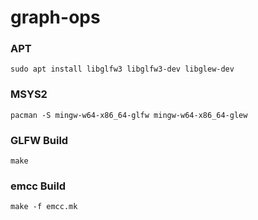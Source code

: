 # graph-ops

### APT

    sudo apt install libglfw3 libglfw3-dev libglew-dev

### MSYS2

    pacman -S mingw-w64-x86_64-glfw mingw-w64-x86_64-glew

### GLFW Build

    make

### emcc Build

    make -f emcc.mk
